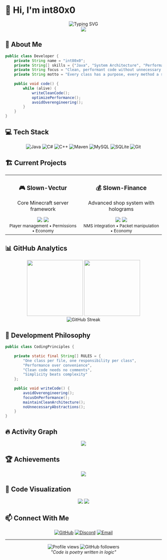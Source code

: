 # 👋 Hi, I'm int80x0

<div align="center">
  <img src="https://readme-typing-svg.herokuapp.com?font=Fira+Code&size=32&duration=2800&pause=2000&color=A855F7&center=true&vCenter=true&width=940&lines=System+Developer+%7C+Java+Expert;Minecraft+Plugin+Architecture;Clean+Code+%7C+Performance+First" alt="Typing SVG" />
</div>

<div align="center">
  <img src="https://github-profile-trophy.vercel.app/?username=int80x0&theme=radical&no-frame=true&no-bg=true&margin-w=4" />
</div>

## 🚀 About Me

```java
public class Developer {
    private String name = "int80x0";
    private String[] skills = {"Java", "System Architecture", "Performance Optimization"};
    private String focus = "Clean, performant code without unnecessary abstractions";
    private String motto = "Every class has a purpose, every method a single responsibility";
    
    public void code() {
        while (alive) {
            writeCleanCode();
            optimizePerformance();
            avoidOverengineering();
        }
    }
}
```

## 💻 Tech Stack

<div align="center">

![Java](https://img.shields.io/badge/Java-ED8B00?style=for-the-badge&logo=openjdk&logoColor=white)
![C#](https://img.shields.io/badge/C%23-239120?style=for-the-badge&logo=c-sharp&logoColor=white)
![C++](https://img.shields.io/badge/C%2B%2B-00599C?style=for-the-badge&logo=c%2B%2B&logoColor=white)
![Maven](https://img.shields.io/badge/Maven-C71A36?style=for-the-badge&logo=apache-maven&logoColor=white)
![MySQL](https://img.shields.io/badge/MySQL-005C84?style=for-the-badge&logo=mysql&logoColor=white)
![SQLite](https://img.shields.io/badge/SQLite-07405E?style=for-the-badge&logo=sqlite&logoColor=white)
![Git](https://img.shields.io/badge/Git-F05032?style=for-the-badge&logo=git&logoColor=white)

</div>

## 🏗️ Current Projects

<div align="center">
  <table>
    <tr>
      <td align="center">
        <h3>🎮 Slown-Vectur</h3>
        <p>Core Minecraft server framework</p>
        <img src="https://img.shields.io/badge/Java-21-orange?style=flat&logo=openjdk"/>
        <img src="https://img.shields.io/badge/Paper-1.21.4-green?style=flat"/>
        <br>
        <sub>Player management • Permissions • Economy</sub>
      </td>
      <td align="center">
        <h3>💰 Slown-Finance</h3>
        <p>Advanced shop system with holograms</p>
        <img src="https://img.shields.io/badge/ProtocolLib-5.1.0-blue?style=flat"/>
        <img src="https://img.shields.io/badge/3D-Holograms-purple?style=flat"/>
        <br>
        <sub>NMS integration • Packet manipulation • Economy</sub>
      </td>
    </tr>
  </table>
</div>

## 📊 GitHub Analytics

<div align="center">
  <img height="180em" src="https://github-readme-stats.vercel.app/api?username=int80x0&show_icons=true&theme=radical&include_all_commits=true&count_private=true"/>
  <img height="180em" src="https://github-readme-stats.vercel.app/api/top-langs/?username=int80x0&layout=compact&langs_count=7&theme=radical"/>
</div>

<div align="center">
  <img src="https://github-readme-streak-stats.herokuapp.com/?user=int80x0&theme=radical" alt="GitHub Streak" />
</div>

## 🎯 Development Philosophy

```java
public class CodingPrinciples {
    
    private static final String[] RULES = {
        "One class per file, one responsibility per class",
        "Performance over convenience", 
        "Clean code needs no comments",
        "Simplicity beats complexity"
    };
    
    public void writeCode() {
        avoidOverengineering();
        focusOnPerformance();
        maintainCleanArchitecture();
        noUnnecessaryAbstractions();
    }
}
```

## 🔥 Activity Graph

<div align="center">
  <img src="https://github-readme-activity-graph.vercel.app/graph?username=int80x0&theme=react-dark&bg_color=20232a&hide_border=true" />
</div>

## 🏆 Achievements

<div align="center">
  <img src="https://github-profile-summary-cards.vercel.app/api/cards/profile-details?username=int80x0&theme=radical" />
</div>

## 🎨 Code Visualization

<div align="center">
  <img src="https://github-profile-summary-cards.vercel.app/api/cards/repos-per-language?username=int80x0&theme=radical" />
  <img src="https://github-profile-summary-cards.vercel.app/api/cards/most-commit-language?username=int80x0&theme=radical" />
</div>

## 📫 Connect With Me

<div align="center">

[![GitHub](https://img.shields.io/badge/GitHub-100000?style=for-the-badge&logo=github&logoColor=white)](https://github.com/int80x0)
[![Discord](https://img.shields.io/badge/Discord-7289DA?style=for-the-badge&logo=discord&logoColor=white)](https://discord.com)
[![Email](https://img.shields.io/badge/Email-D14836?style=for-the-badge&logo=gmail&logoColor=white)](mailto:contact@domain.com)

</div>

---

<div align="center">
  <img src="https://komarev.com/ghpvc/?username=int80x0&label=Profile%20views&color=0e75b6&style=flat" alt="Profile views" />
  <img src="https://img.shields.io/github/followers/int80x0?label=Followers&style=social" alt="GitHub followers" />
</div>

<div align="center">
  <i>"Code is poetry written in logic"</i>
</div>
